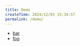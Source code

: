 ```yaml
---
title: Demo
createTime: 2024/12/03 15:34:57
permalink: /demo/
---
```


- [bar](./bar.md)
- [foo](./foo.md)
